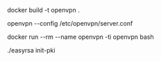docker build -t openvpn .

openvpn --config /etc/openvpn/server.conf

docker run --rm --name openvpn -ti openvpn bash


./easyrsa init-pki